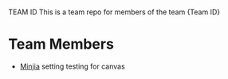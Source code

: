 #
TEAM ID
This is a team repo for members of the team {Team ID}

# Team Members
* [Minjia](members/Minjia.md)
setting
testing for canvas
